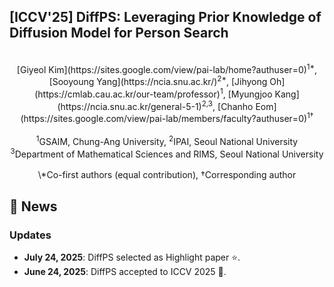 <div><h2>[ICCV'25] DiffPS: Leveraging Prior Knowledge of Diffusion Model for Person Search</h2></div>
<br>

<div align="center">
[Giyeol Kim](https://sites.google.com/view/pai-lab/home?authuser=0)<sup>1*</sup>, [Sooyoung Yang](https://ncia.snu.ac.kr/)<sup>2*</sup>, [Jihyong Oh](https://cmlab.cau.ac.kr/our-team/professor)<sup>1</sup>, [Myungjoo Kang](https://ncia.snu.ac.kr/general-5-1)<sup>2,3</sup>, [Chanho Eom](https://sites.google.com/view/pai-lab/members/faculty?authuser=0)<sup>1†</sup> 
<br><br>
<sup>1</sup>GSAIM, Chung-Ang University, <sup>2</sup>IPAI, Seoul National University
<br>
<sup>3</sup>Department of Mathematical Sciences and RIMS, Seoul National University
<br><br>
\*Co-first authors (equal contribution), †Corresponding author
</div>





## 📣 News
### Updates
- **July 24, 2025**: DiffPS selected as Highlight paper ⭐.
- **June 24, 2025**: DiffPS accepted to ICCV 2025 🎉.